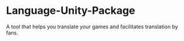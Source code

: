 # Language-Unity-Package
 A tool that helps you translate your games and facilitates translation by fans. 
